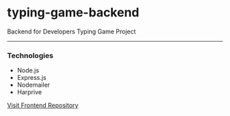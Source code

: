 # typing-game-backend

Backend for Developers Typing Game Project

<hr />


### Technologies
- Node.js
- Express.js
- Nodemailer
- Harprive


[Visit Frontend Repository](https://github.com/unclebay143/typing-game)
